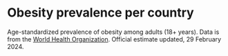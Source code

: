 # Obesity prevalence per country

Age-standardized prevalence of obesity among adults (18+ years). Data is from the [World Health Organization](https://data.who.int/indicators/i/C6262EC/BEFA58B "https://data.who.int/indicators/i/C6262EC/BEFA58B"). Official estimate updated, 29 February 2024.

